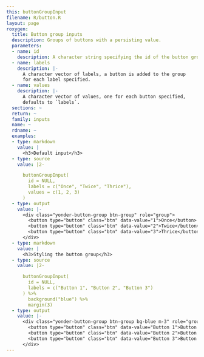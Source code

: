 ```yaml
---
this: buttonGroupInput
filename: R/button.R
layout: page
roxygen:
  title: Button group inputs
  description: Groups of buttons with a persisting value.
  parameters:
  - name: id
    description: A character string specifying the id of the button group input.
  - name: labels
    description: |-
      A character vector of labels, a button is added to the group
      for each label specified.
  - name: values
    description: |-
      A character vector of values, one for each button specified,
      defaults to `labels`.
  sections: ~
  return: ~
  family: inputs
  name: ~
  rdname: ~
  examples:
  - type: markdown
    value: |
      <h3>Default input</h3>
  - type: source
    value: |2-

      buttonGroupInput(
        id = NULL,
        labels = c("Once", "Twice", "Thrice"),
        values = c(1, 2, 3)
      )
  - type: output
    value: |-
      <div class="yonder-button-group btn-group" role="group">
        <button type="button" class="btn" data-value="1">Once</button>
        <button type="button" class="btn" data-value="2">Twice</button>
        <button type="button" class="btn" data-value="3">Thrice</button>
      </div>
  - type: markdown
    value: |
      <h3>Styling the button group</h3>
  - type: source
    value: |2-

      buttonGroupInput(
        id = NULL,
        labels = c("Button 1", "Button 2", "Button 3")
      ) %>%
        background("blue") %>%
        margin(3)
  - type: output
    value: |-
      <div class="yonder-button-group btn-group bg-blue m-3" role="group">
        <button type="button" class="btn" data-value="Button 1">Button 1</button>
        <button type="button" class="btn" data-value="Button 2">Button 2</button>
        <button type="button" class="btn" data-value="Button 3">Button 3</button>
      </div>
---
```

